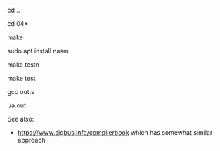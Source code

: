 cd ..

cd 04*

make

sudo apt install nasm

make testn

make test

gcc out.s

./a.out


See also:
- https://www.sigbus.info/compilerbook which has somewhat similar approach
